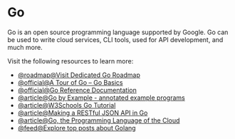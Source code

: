 # Go

Go is an open source programming language supported by Google. Go can be used to write cloud services, CLI tools, used for API development, and much more.

Visit the following resources to learn more:

- [@roadmap@Visit Dedicated Go Roadmap](/golang)
- [@official@A Tour of Go – Go Basics](https://go.dev/tour/welcome/1)
- [@official@Go Reference Documentation](https://go.dev/doc/)
- [@article@Go by Example - annotated example programs](https://gobyexample.com/)
- [@article@W3Schools Go Tutorial ](https://www.w3schools.com/go/)
- [@article@Making a RESTful JSON API in Go](https://thenewstack.io/make-a-restful-json-api-go/)
- [@article@Go, the Programming Language of the Cloud](https://thenewstack.io/go-the-programming-language-of-the-cloud/)
- [@feed@Explore top posts about Golang](https://app.daily.dev/tags/golang?ref=roadmapsh)
